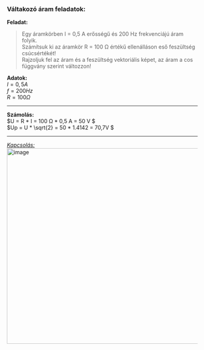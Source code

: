 ### Váltakozó áram feladatok:  

**Feladat:**  
> Egy áramkörben I = 0,5 A erősségű és 200 Hz frekvenciájú áram folyik.    
Számítsuk ki az áramkör R = 100 Ω értékű ellenálláson eső feszültség csúcsértékét!    
Rajzoljuk fel az áram és a feszültség vektoriális képet, az áram a cos függvány szerint változzon! 

**Adatok:**  
$I = 0,5 A$     
$f = 200 Hz$    
$R = 100 Ω$    

---

**Számolás:**    
$U = R * I = 100 Ω * 0,5 A = 50 V $       
$Up = U * \sqrt{2} = 50 * 1.4142 = 70,7V $      

---

*[Kapcsolás:](https://tinyurl.com/2xhjcauv)*        
<img width="812" height="516" alt="image" src="https://github.com/user-attachments/assets/43b32be8-8402-4027-b4f4-f0263f4c33ee" />
